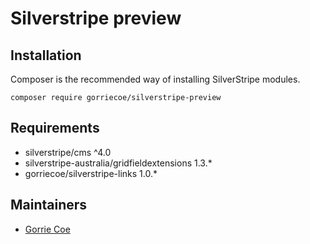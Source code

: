 # Silverstripe preview


## Installation
Composer is the recommended way of installing SilverStripe modules.
```
composer require gorriecoe/silverstripe-preview
```

## Requirements

- silverstripe/cms ^4.0
- silverstripe-australia/gridfieldextensions 1.3.\*
- gorriecoe/silverstripe-links 1.0.\*

## Maintainers

- [Gorrie Coe](https://github.com/gorriecoe)
